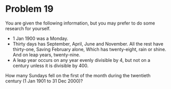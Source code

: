 Problem 19
==========

You are given the following information, but you may prefer to do some
research for yourself.

  * 1 Jan 1900 was a Monday.
  * Thirty days has September,
    April, June and November.
    All the rest have thirty-one,
    Saving February alone,
    Which has twenty-eight, rain or shine.
    And on leap years, twenty-nine.
  * A leap year occurs on any year evenly divisible by 4, but not on a
    century unless it is divisible by 400.

How many Sundays fell on the first of the month during the twentieth
century (1 Jan 1901 to 31 Dec 2000)?

